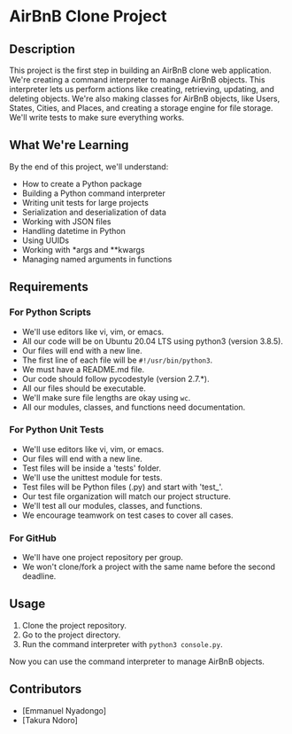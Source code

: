 # AirBnB Clone Project

## Description

This project is the first step in building an AirBnB clone web application. We're creating a command interpreter to manage AirBnB objects. This interpreter lets us perform actions like creating, retrieving, updating, and deleting objects. We're also making classes for AirBnB objects, like Users, States, Cities, and Places, and creating a storage engine for file storage. We'll write tests to make sure everything works.

## What We're Learning

By the end of this project, we'll understand:

- How to create a Python package
- Building a Python command interpreter
- Writing unit tests for large projects
- Serialization and deserialization of data
- Working with JSON files
- Handling datetime in Python
- Using UUIDs
- Working with *args and **kwargs
- Managing named arguments in functions

## Requirements

### For Python Scripts

- We'll use editors like vi, vim, or emacs.
- All our code will be on Ubuntu 20.04 LTS using python3 (version 3.8.5).
- Our files will end with a new line.
- The first line of each file will be `#!/usr/bin/python3`.
- We must have a README.md file.
- Our code should follow pycodestyle (version 2.7.*).
- All our files should be executable.
- We'll make sure file lengths are okay using `wc`.
- All our modules, classes, and functions need documentation.

### For Python Unit Tests

- We'll use editors like vi, vim, or emacs.
- Our files will end with a new line.
- Test files will be inside a 'tests' folder.
- We'll use the unittest module for tests.
- Test files will be Python files (.py) and start with 'test_'.
- Our test file organization will match our project structure.
- We'll test all our modules, classes, and functions.
- We encourage teamwork on test cases to cover all cases.

### For GitHub

- We'll have one project repository per group.
- We won't clone/fork a project with the same name before the second deadline.

## Usage

1. Clone the project repository.
2. Go to the project directory.
3. Run the command interpreter with `python3 console.py`.

Now you can use the command interpreter to manage AirBnB objects.

## Contributors

- [Emmanuel Nyadongo]
- [Takura Ndoro]


